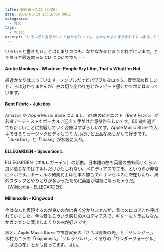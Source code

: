 ```yaml
---
title: 最近買ったCD（3/20）
date: 2006-03-19T15:16:06.000Z
categories:
  - 雑文
tags:
  - music
excerpt: "いろいろと書きたいことはたまりつつも、なかなかまとまりきれずにいます。とりあえず最近買ったCDについてでも・・  #### Arctic Monkeys - Whatever People Say I Am, That's What I'm Not"
---
```


いろいろと書きたいことはたまりつつも、なかなかまとまりきれずにいます。とりあえず最近買った CD についてでも・・

#### Arctic Monkeys - Whatever People Say I Am, That's What I'm Not

最近かなりはまっています。シンプルだけどパワフルなロック。音楽論の難しいところは分かりませんが、曲の切り変わり方とかスピード感とかツボにはまっています。

#### Bent Fabric - Jukebox

Amazon や Apple Music Store によると、81 歳のピアニスト（Bent Fabric）が若者アーティストをボーカルに迎えて手がけた意欲作らしいです。80 歳を過ぎても新しいことに挑戦していく姿勢はすばらしいです。Apple Music Store で入手できるミュージックビデオもコミカルだけど上品な感じがして好きです。「Juke box」と「shake」がお気に入り。

#### ELLEGARDEN - Space Sonic

ELLEGARDEN（エルレガーデン）の新曲。日本語の曲も英語の曲も同じくらい良い感じなのはエルレだけかもしれない。メロディアスでエモ、というのが非常にツボです。ボーカルの細美武士は仕事の都合でロサンゼルスに滞在したり、海外スタッフとやりとりが多かったために英語が堪能になったそうだ。（[Wikipedia - ELLEGARDEN](http://ja.wikipedia.org/wiki/ELLEGARDEN)）

#### Millencolin - Kingwood

今はなんと表現するのが良いのかは良く分かりませんが、昔はメロコアとか呼ばれていました。今も昔もこういう感じのメロディアスで、ギターもドラムもなんかガンガンに音出しまくりの曲が好きです。

あと、Apple Music Store で布袋寅泰の「さらば青春の光」と「サレンダー」、木村カエラの「happiness」「リルラリルハ」、くるりの「ワンダーフォーゲル」「ばらの花」とかも買ってます。はい。
